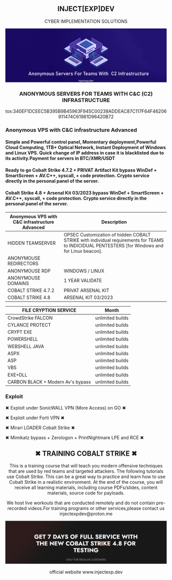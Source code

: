 <h2 align="center">INJECT[EXP]DEV</a> </h2> 

<p align="center">
CYBER IMPLEMENTATION SOLUTIONS
</p>

<p align="center">
  <img src="https://github.com/AnonymousServersForTeamsWithC2/.github/blob/main/profile/injectexp.dev.png" alt="animated" />
</p>

<h3 align="center">ANONYMOUS SERVERS FOR TEAMS WITH C&C (С2) INFRASTRUCTURE</a> </h3> 

<p align="center">
tox:340EF1DCEEC5B395B9B45963F945C00238ADDEAC87C117F64F46206911474C61981D96420B72
</p>

### Anonymous VPS with C&C infrastructure Advanced

#### Simple and Powerful control panel, Momentary deployment,Powerful Cloud Computing, 1TB+ Optical Network, Instant Deployment of Windows and Linux VPS. Quick change of IP address in case it is blacklisted due to its activity.Payment for servers in BTC/XMR/USDT

#### Ready to go Cobalt Strike 4.7.2 + PRIVAT Artifact Kit bypass WinDef + SmartScreen + AV.C++, syscall, + code protection. Crypto service directly in the personal panel of the server.

#### Cobalt Strike 4.8 + Arsenal Kit 03/2023 bypass WinDef + SmartScreen + AV.C++, syscall, + code protection. Crypto service directly in the personal panel of the server.

Anonymous VPS with C&C infrastructure Advanced  | Description
----------------------------------------------- |----------------------
HIDDEN TEAMSERVER                               | OPSEC Сustomization of hidden COBALT STRIKE with individual requirements for TEAMS to INDICIDUAL PENTESTERS [for Windows and for Linux beacon].
ANONYMOUSE REDIRECTORS                          |
ANONYMOUSE RDP                                  | WINDOWS / LINUX 
ANONYMOUSE DOMAINS                              | 1 YEAR VALIDATE  
COBALT STRIKE 4.7.2                             | PRIVAT ARSENAL KIT
COBALT STRIKE 4.8                               | ARSENAL KIT 03/2023  

FILE CRYPTION SERVICE                           | Month
----------------------------------------------- |----------------------
CrowdStrike FALCON                              | unlimited builds
CYLANCE PROTECT                                 | unlimited builds    
CRYPT EXE                                       | unlimited builds 
POWERSHELL                                      | unlimited builds   
WEBSHELL JAVA                                   | unlimited builds             
ASPX                                            | unlimited builds   
ASP                                             | unlimited builds  
VBS                                             | unlimited builds  
EXE+DLL                                         | unlimited builds
CARBON BLACK + Modern Av's bypass               | unlimited builds

### Exploit

✖ Exploit under SonicWALL VPN (More Access) on GO ✖

✖ Exploit under Forti VPN ✖

✖ Mirari LOADER Cobalt Strike ✖ 

✖ Mimikatz bypass + Zerologon + PrintNightmare LPE and RCE ✖

<p align="center">

<h2 align="center">✖  TRAINING COBALT STRIKE ✖</a> </h2> 

<p align="center">
This is a training course that will teach you modern offensive techniques that are used by red teams and targeted attackers. The following tutorials use Cobalt Strike. This can be a great way to practice and learn how to use Cobalt Strike in a realistic environment. At the end of the course, you will receive all learning materials, including course PDFs/slides, content materials, source code for payloads.

<p align="center">
We host live workouts that are conducted remotely and do not contain pre-recorded videos.For training programs or other services,please contact us                                     injectexpdev@proton.me                                 
</p>

<p align="center">
  <img src="https://github.com/AnonymousServersForTeamsWithC2/.github/blob/main/profile/inject.png" alt="animated" />
</p>

<p align="center">
official website www.injectexp.dev
</p>
